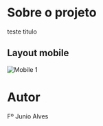 # Sobre o projeto

teste titulo

## Layout mobile
![Mobile 1](https://github.com/Junio-Alves/assets/blob/main/calculadora.gif)

# Autor

Fº Junio Alves
